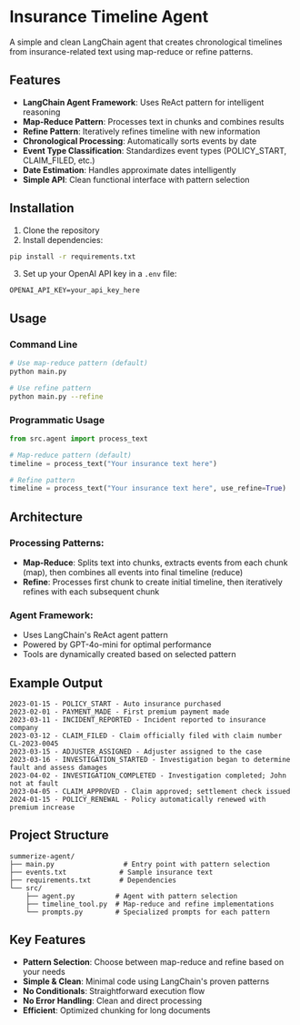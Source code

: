 # Insurance Timeline Agent

A simple and clean LangChain agent that creates chronological timelines from insurance-related text using map-reduce or refine patterns.

## Features

- **LangChain Agent Framework**: Uses ReAct pattern for intelligent reasoning
- **Map-Reduce Pattern**: Processes text in chunks and combines results
- **Refine Pattern**: Iteratively refines timeline with new information
- **Chronological Processing**: Automatically sorts events by date
- **Event Type Classification**: Standardizes event types (POLICY_START, CLAIM_FILED, etc.)
- **Date Estimation**: Handles approximate dates intelligently
- **Simple API**: Clean functional interface with pattern selection

## Installation

1. Clone the repository
2. Install dependencies:
```bash
pip install -r requirements.txt
```

3. Set up your OpenAI API key in a `.env` file:
```
OPENAI_API_KEY=your_api_key_here
```

## Usage

### Command Line
```bash
# Use map-reduce pattern (default)
python main.py

# Use refine pattern
python main.py --refine
```

### Programmatic Usage
```python
from src.agent import process_text

# Map-reduce pattern (default)
timeline = process_text("Your insurance text here")

# Refine pattern
timeline = process_text("Your insurance text here", use_refine=True)
```

## Architecture

### Processing Patterns:
- **Map-Reduce**: Splits text into chunks, extracts events from each chunk (map), then combines all events into final timeline (reduce)
- **Refine**: Processes first chunk to create initial timeline, then iteratively refines with each subsequent chunk

### Agent Framework:
- Uses LangChain's ReAct agent pattern
- Powered by GPT-4o-mini for optimal performance
- Tools are dynamically created based on selected pattern

## Example Output

```
2023-01-15 - POLICY_START - Auto insurance purchased
2023-02-01 - PAYMENT_MADE - First premium payment made
2023-03-11 - INCIDENT_REPORTED - Incident reported to insurance company
2023-03-12 - CLAIM_FILED - Claim officially filed with claim number CL-2023-0045
2023-03-15 - ADJUSTER_ASSIGNED - Adjuster assigned to the case
2023-03-16 - INVESTIGATION_STARTED - Investigation began to determine fault and assess damages
2023-04-02 - INVESTIGATION_COMPLETED - Investigation completed; John not at fault
2023-04-05 - CLAIM_APPROVED - Claim approved; settlement check issued
2024-01-15 - POLICY_RENEWAL - Policy automatically renewed with premium increase
```

## Project Structure

```
summerize-agent/
├── main.py                 # Entry point with pattern selection
├── events.txt             # Sample insurance text
├── requirements.txt       # Dependencies
└── src/
    ├── agent.py          # Agent with pattern selection
    ├── timeline_tool.py  # Map-reduce and refine implementations
    └── prompts.py        # Specialized prompts for each pattern
```

## Key Features

- **Pattern Selection**: Choose between map-reduce and refine based on your needs
- **Simple & Clean**: Minimal code using LangChain's proven patterns
- **No Conditionals**: Straightforward execution flow
- **No Error Handling**: Clean and direct processing
- **Efficient**: Optimized chunking for long documents